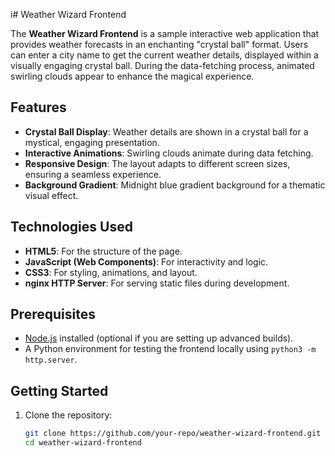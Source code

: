 i# Weather Wizard Frontend

The **Weather Wizard Frontend** is a sample interactive web application that provides weather forecasts in an enchanting "crystal ball" format. Users can enter a city name to get the current weather details, displayed within a visually engaging crystal ball. During the data-fetching process, animated swirling clouds appear to enhance the magical experience.

## Features

- **Crystal Ball Display**: Weather details are shown in a crystal ball for a mystical, engaging presentation.
- **Interactive Animations**: Swirling clouds animate during data fetching.
- **Responsive Design**: The layout adapts to different screen sizes, ensuring a seamless experience.
- **Background Gradient**: Midnight blue gradient background for a thematic visual effect.

## Technologies Used

- **HTML5**: For the structure of the page.
- **JavaScript (Web Components)**: For interactivity and logic.
- **CSS3**: For styling, animations, and layout.
- **nginx HTTP Server**: For serving static files during development.

## Prerequisites

- [Node.js](https://nodejs.org/) installed (optional if you are setting up advanced builds).
- A Python environment for testing the frontend locally using `python3 -m http.server`.

## Getting Started

1. Clone the repository:

   ```bash
   git clone https://github.com/your-repo/weather-wizard-frontend.git
   cd weather-wizard-frontend

